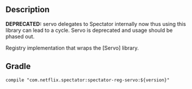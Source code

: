 ## Description

**DEPRECATED:** servo delegates to Spectator internally now thus using this library
can lead to a cycle. Servo is deprecated and usage should be phased out.

Registry implementation that wraps the [Servo] library.

[Atlas]: https://github.com/Netflix/servo/

## Gradle

```
compile "com.netflix.spectator:spectator-reg-servo:${version}"
```